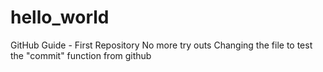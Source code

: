 # hello_world
GitHub Guide - First Repository
No more try outs
Changing the file to test the "commit" function from github

